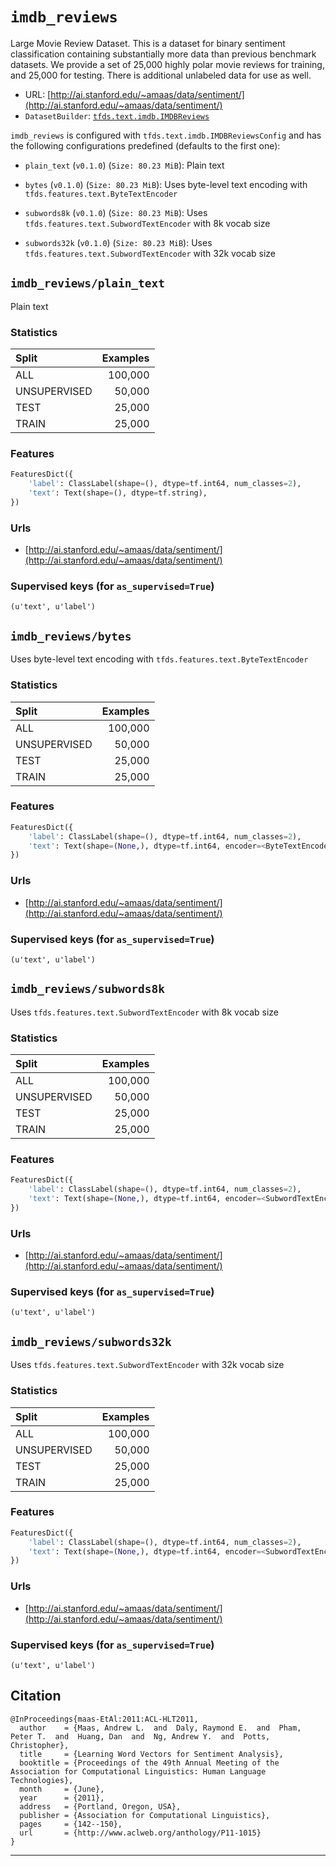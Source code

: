 <div itemscope itemtype="http://schema.org/Dataset">
  <div itemscope itemprop="includedInDataCatalog" itemtype="http://schema.org/DataCatalog">
    <meta itemprop="name" content="TensorFlow Datasets" />
  </div>
  <meta itemprop="name" content="imdb_reviews" />
  <meta itemprop="description" content="Large Movie Review Dataset.&#10;This is a dataset for binary sentiment classification containing substantially more data than previous benchmark datasets. We provide a set of 25,000 highly polar movie reviews for training, and 25,000 for testing. There is additional unlabeled data for use as well." />
  <meta itemprop="url" content="https://www.tensorflow.org/datasets/catalog/imdb_reviews" />
  <meta itemprop="sameAs" content="http://ai.stanford.edu/~amaas/data/sentiment/" />
</div>

# `imdb_reviews`

Large Movie Review Dataset. This is a dataset for binary sentiment
classification containing substantially more data than previous benchmark
datasets. We provide a set of 25,000 highly polar movie reviews for training,
and 25,000 for testing. There is additional unlabeled data for use as well.

*   URL:
    [http://ai.stanford.edu/~amaas/data/sentiment/](http://ai.stanford.edu/~amaas/data/sentiment/)
*   `DatasetBuilder`:
    [`tfds.text.imdb.IMDBReviews`](https://github.com/tensorflow/datasets/tree/master/tensorflow_datasets/text/imdb.py)

`imdb_reviews` is configured with `tfds.text.imdb.IMDBReviewsConfig` and has the
following configurations predefined (defaults to the first one):

*   `plain_text` (`v0.1.0`) (`Size: 80.23 MiB`): Plain text

*   `bytes` (`v0.1.0`) (`Size: 80.23 MiB`): Uses byte-level text encoding with
    `tfds.features.text.ByteTextEncoder`

*   `subwords8k` (`v0.1.0`) (`Size: 80.23 MiB`): Uses
    `tfds.features.text.SubwordTextEncoder` with 8k vocab size

*   `subwords32k` (`v0.1.0`) (`Size: 80.23 MiB`): Uses
    `tfds.features.text.SubwordTextEncoder` with 32k vocab size

## `imdb_reviews/plain_text`

Plain text

### Statistics

Split        | Examples
:----------- | -------:
ALL          | 100,000
UNSUPERVISED | 50,000
TEST         | 25,000
TRAIN        | 25,000

### Features

```python
FeaturesDict({
    'label': ClassLabel(shape=(), dtype=tf.int64, num_classes=2),
    'text': Text(shape=(), dtype=tf.string),
})
```

### Urls

*   [http://ai.stanford.edu/~amaas/data/sentiment/](http://ai.stanford.edu/~amaas/data/sentiment/)

### Supervised keys (for `as_supervised=True`)

`(u'text', u'label')`

## `imdb_reviews/bytes`

Uses byte-level text encoding with `tfds.features.text.ByteTextEncoder`

### Statistics

Split        | Examples
:----------- | -------:
ALL          | 100,000
UNSUPERVISED | 50,000
TEST         | 25,000
TRAIN        | 25,000

### Features

```python
FeaturesDict({
    'label': ClassLabel(shape=(), dtype=tf.int64, num_classes=2),
    'text': Text(shape=(None,), dtype=tf.int64, encoder=<ByteTextEncoder vocab_size=257>),
})
```

### Urls

*   [http://ai.stanford.edu/~amaas/data/sentiment/](http://ai.stanford.edu/~amaas/data/sentiment/)

### Supervised keys (for `as_supervised=True`)

`(u'text', u'label')`

## `imdb_reviews/subwords8k`

Uses `tfds.features.text.SubwordTextEncoder` with 8k vocab size

### Statistics

Split        | Examples
:----------- | -------:
ALL          | 100,000
UNSUPERVISED | 50,000
TEST         | 25,000
TRAIN        | 25,000

### Features

```python
FeaturesDict({
    'label': ClassLabel(shape=(), dtype=tf.int64, num_classes=2),
    'text': Text(shape=(None,), dtype=tf.int64, encoder=<SubwordTextEncoder vocab_size=8185>),
})
```

### Urls

*   [http://ai.stanford.edu/~amaas/data/sentiment/](http://ai.stanford.edu/~amaas/data/sentiment/)

### Supervised keys (for `as_supervised=True`)

`(u'text', u'label')`

## `imdb_reviews/subwords32k`

Uses `tfds.features.text.SubwordTextEncoder` with 32k vocab size

### Statistics

Split        | Examples
:----------- | -------:
ALL          | 100,000
UNSUPERVISED | 50,000
TEST         | 25,000
TRAIN        | 25,000

### Features

```python
FeaturesDict({
    'label': ClassLabel(shape=(), dtype=tf.int64, num_classes=2),
    'text': Text(shape=(None,), dtype=tf.int64, encoder=<SubwordTextEncoder vocab_size=32650>),
})
```

### Urls

*   [http://ai.stanford.edu/~amaas/data/sentiment/](http://ai.stanford.edu/~amaas/data/sentiment/)

### Supervised keys (for `as_supervised=True`)

`(u'text', u'label')`

## Citation
```
@InProceedings{maas-EtAl:2011:ACL-HLT2011,
  author    = {Maas, Andrew L.  and  Daly, Raymond E.  and  Pham, Peter T.  and  Huang, Dan  and  Ng, Andrew Y.  and  Potts, Christopher},
  title     = {Learning Word Vectors for Sentiment Analysis},
  booktitle = {Proceedings of the 49th Annual Meeting of the Association for Computational Linguistics: Human Language Technologies},
  month     = {June},
  year      = {2011},
  address   = {Portland, Oregon, USA},
  publisher = {Association for Computational Linguistics},
  pages     = {142--150},
  url       = {http://www.aclweb.org/anthology/P11-1015}
}
```

--------------------------------------------------------------------------------
